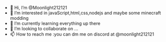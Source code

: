- 👋 Hi, I’m @Moonlight212121
- 👀 I’m interested in javaScript,html,css,nodejs and maybe some minecraft modding
- 🌱 I’m currently learning everything up there
- 💞️ I’m looking to collaborate on ...
- 📫 How to reach me :you can dm me on discord at @moonlight212121

<!---
Moonlight212121/Moonlight212121 is a ✨ special ✨ repository because its `README.md` (this file) appears on your GitHub profile.
You can click the Preview link to take a look at your changes.
--->
